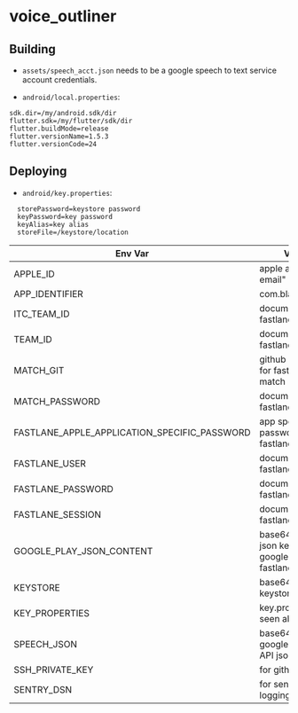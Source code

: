 # voice_outliner

## Building
* `assets/speech_acct.json` needs to be a google speech to text service account credentials.

* `android/local.properties`:
```
sdk.dir=/my/android.sdk/dir
flutter.sdk=/my/flutter/sdk/dir
flutter.buildMode=release
flutter.versionName=1.5.3
flutter.versionCode=24
```

## Deploying

* `android/key.properties`:
```
  storePassword=keystore password
  keyPassword=key password
  keyAlias=key alias
  storeFile=/keystore/location
```


|Env Var|Value|
|----|----|
|APPLE_ID|apple account email"
|APP_IDENTIFIER|com.blabla.blabla|
|ITC_TEAM_ID|documented in fastlane|
|TEAM_ID|documented in fastlane|
|MATCH_GIT|github SSH URI for fastlane match|
|MATCH_PASSWORD|documented in fastlane|
|FASTLANE_APPLE_APPLICATION_SPECIFIC_PASSWORD|app specific password for fastlane|
|FASTLANE_USER|documented in fastlane|
|FASTLANE_PASSWORD|documented in fastlane|
|FASTLANE_SESSION|documented in fastlane|
|GOOGLE_PLAY_JSON_CONTENT|base64 encoded json keys for google play fastlane|
|KEYSTORE|base64 encoded keystore.jks|
|KEY_PROPERTIES|key.properties seen above|
|SPEECH_JSON|base64 encoded google speech API json|
|SSH_PRIVATE_KEY|for github access|
|SENTRY_DSN|for sentry logging|

